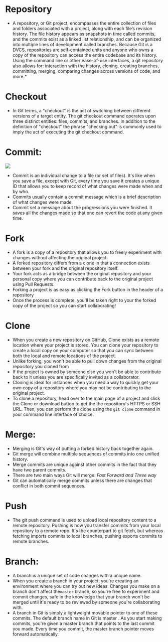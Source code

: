 # Repository

- A repository, or Git project, encompasses the entire collection of files and folders associated with a project, along with each file’s revision history. The file history appears as snapshots in time called commits, and the commits exist as a linked list relationship, and can be organized into multiple lines of development called branches. Because Git is a DVCS, repositories are self-contained units and anyone who owns a copy of the repository can access the entire codebase and its history. Using the command line or other ease-of-use interfaces, a git repository also allows for: interaction with the history, cloning, creating branches, committing, merging, comparing changes across versions of code, and more.*

# Checkout

- In Git terms, a "checkout" is the act of switching between different versions of a target entity. The git checkout command operates upon three distinct entities: files, commits, and branches. In addition to the definition of "checkout" the phrase "checking out" is commonly used to imply the act of executing the git checkout command.

# Commit:

![](https://user-images.githubusercontent.com/60896891/75190267-f0922880-571d-11ea-8edb-405d81305845.png)


- Commit is an individual change to a file (or set of files). It's like when you save a file, except with Git, every time you save it creates a unique ID that allows you to keep record of what changes were made when and by who.
- Commits usually contain a commit message which is a brief description of what changes were made.
- Commit set a message about the progressions you were finished. It saves all the changes made so that one can revert the code at any given time.


# Fork

- A fork is a copy of a repository that allows you to freely experiment with changes without affecting the original project.
- A forked repository differs from a clone in that a connection exists between your fork and the original repository itself.
- Your fork acts as a bridge between the original repository and your personal copy where you can contribute back to the original project using Pull Requests.
- Forking a project is as easy as clicking the Fork button in the header of a repository
- Once the process is complete, you'll be taken right to your the forked copy of the project so you can start collaborating!


# Clone
- When you create a new repository on GitHub, Clone exists as a remote location where your project is stored. You can clone your repository to create a local copy on your computer so that you can sync between both the local and remote locations of the project.
- Unlike forking, you won't be able to pull down changes from the original repository you cloned from
- If the project is owned by someone else you won't be able to contribute back to it unless you are specifically invited as a collaborator.
- Cloning is ideal for instances when you need a way to quickly get your own copy of a repository where you may not be contributing to the original project.
- To clone a repository, head over to the main page of a project and click the Clone or download button to get the the repository's HTTPS or SSH URL. Then, you can perform the clone using the `git clone` command in your command line interface of choice.


# Merge:
- Merging is Git's way of putting a forked history back together again.
- Git merge will combine multiple sequences of commits into one unified history. 
- Merge commits are unique against other commits in the fact that they have two parent commits.
- There are two main ways Git will merge: *Fast Forward and Three way*
- Git can automatically merge commits unless there are changes that conflict in both commit sequences.

# Push

-	The git push command is used to upload local repository content to a remote repository. Pushing is how you transfer commits from your local repository to a remote repo. It's the counterpart to git fetch, but whereas fetching imports commits to local branches, pushing exports commits to remote branches.

# Branch:

- A branch is a unique set of code changes with a unique name.
- When you create a branch in your project, you're creating an environment where you can try out new ideas. Changes you make on a branch don't affect the`master` branch, so you're free to experiment and commit changes, safe in the knowledge that your branch won't be merged until it's ready to be reviewed by someone you're collaborating with.
- A branch in Git is simply a lightweight movable pointer to one of these commits. The default branch name in Git is master . As you start making commits, you're given a master branch that points to the last commit you made. Every time you commit, the master branch pointer moves forward automatically.



